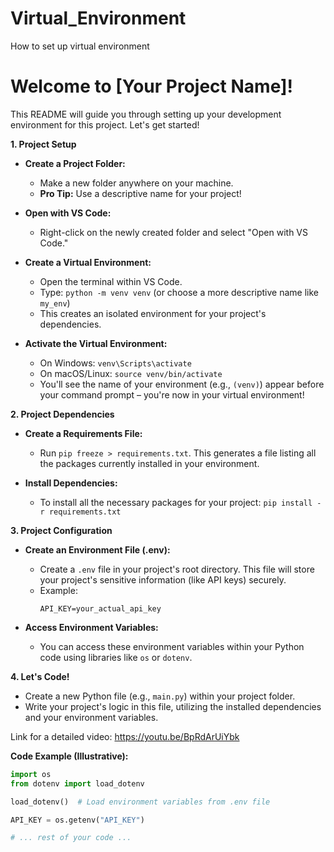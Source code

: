 # Virtual_Environment
How to set up virtual environment 

# Welcome to [Your Project Name]!

This README will guide you through setting up your development environment for this project. Let's get started!

**1. Project Setup**

* **Create a Project Folder:** 
    * Make a new folder anywhere on your machine. 
    * **Pro Tip:** Use a descriptive name for your project!

* **Open with VS Code:**
    * Right-click on the newly created folder and select "Open with VS Code."

* **Create a Virtual Environment:**
    * Open the terminal within VS Code.
    * Type: `python -m venv venv` (or choose a more descriptive name like `my_env`) 
    * This creates an isolated environment for your project's dependencies.

* **Activate the Virtual Environment:**
    * On Windows: `venv\Scripts\activate`
    * On macOS/Linux: `source venv/bin/activate` 
    * You'll see the name of your environment (e.g., `(venv)`) appear before your command prompt – you're now in your virtual environment!

**2. Project Dependencies**

* **Create a Requirements File:**
    * Run `pip freeze > requirements.txt`. This generates a file listing all the packages currently installed in your environment.

* **Install Dependencies:**
    * To install all the necessary packages for your project: `pip install -r requirements.txt`

**3. Project Configuration**

* **Create an Environment File (.env):**
    * Create a `.env` file in your project's root directory. This file will store your project's sensitive information (like API keys) securely. 
    * Example:
        ```
        API_KEY=your_actual_api_key
        ```

* **Access Environment Variables:**
    * You can access these environment variables within your Python code using libraries like `os` or `dotenv`.

**4. Let's Code!**

* Create a new Python file (e.g., `main.py`) within your project folder.
* Write your project's logic in this file, utilizing the installed dependencies and your environment variables.

Link for a detailed video: https://youtu.be/BpRdArUiYbk

**Code Example (Illustrative):**

```python
import os
from dotenv import load_dotenv

load_dotenv()  # Load environment variables from .env file

API_KEY = os.getenv("API_KEY") 

# ... rest of your code ...



